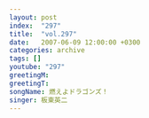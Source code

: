 ```yaml
---
layout: post
index:  "297"
title:  "vol.297"
date:   2007-06-09 12:00:00 +0300
categories: archive
tags: []
youtube: "297"
greetingM: 
greetingT: 
songName: 燃えよドラゴンズ！
singer: 板東英二
---
```

